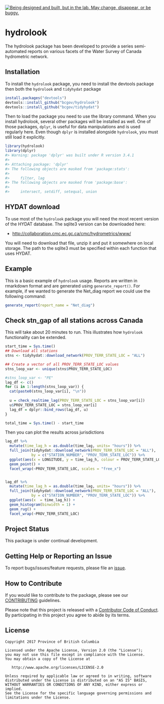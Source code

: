 <a rel="Exploration" href="https://github.com/BCDevExchange/docs/blob/master/discussion/projectstates.md"><img alt="Being designed and built, but in the lab. May change, disappear, or be buggy." style="border-width:0" src="https://assets.bcdevexchange.org/images/badges/exploration.svg" title="Being designed and built, but in the lab. May change, disappear, or be buggy." /></a>

<!-- README.md is generated from README.Rmd. Please edit that file -->
hydrolook
=========

The hydrolook package has been developed to provide a series semi-automated reports on various facets of the Water Survey of Canada hydrometric network.

Installation
------------

To install the `hydrolook` package, you need to install the devtools package then both the `hydrolook` and `tidyhydat` package

``` r
install.packages("devtools")
devtools::install_github("bcgov/hydrolook")
devtools::install_github("bcgov/tidyhydat")
```

Then to load the package you need to use the library command. When you install hydrolook, several other packages will be installed as well. One of those packages, `dplyr`, is useful for data manipulations and is used regularly here. Even though `dplyr` is installed alongside `hydrolook`, you must still load it explicitly.

``` r
library(hydrolook)
library(dplyr)
#> Warning: package 'dplyr' was built under R version 3.4.1
#> 
#> Attaching package: 'dplyr'
#> The following objects are masked from 'package:stats':
#> 
#>     filter, lag
#> The following objects are masked from 'package:base':
#> 
#>     intersect, setdiff, setequal, union
```

HYDAT download
--------------

To use most of the `hydrolook` package you will need the most recent version of the HYDAT database. The sqlite3 version can be downloaded here:

-   <http://collaboration.cmc.ec.gc.ca/cmc/hydrometrics/www/>

You will need to download that file, unzip it and put it somewhere on local storage. The path to the sqlite3 must be specified within each function that uses HYDAT.

Example
-------

This is a basic example of `hydrolook` usage. Reports are written in rmarkdown format and are generated using `generate_report()`. For example, if we wanted to generate the Net\_diag report we could use the following command:

``` r
generate_report(report_name = "Net_diag")
```

Check stn\_gap of all stations across Canada
--------------------------------------------

This will take about 20 minutes to run. This illustrates how `hydrolook` functionality can be extended.

``` r
start_time = Sys.time()
## Download all stations
stns <- tidyhydat::download_network(PROV_TERR_STATE_LOC = "ALL")

## Create a vector of all PROV_TERR_STATE_LOC values
stns_loop_var <- unique(stns$PROV_TERR_STATE_LOC)

#stns_loop_var <- "PE"
lag_df <- c()
for (i in 1:length(stns_loop_var)) {
  cat(paste0(stns_loop_var[i], "\n"))
  
  u = check_realtime_lag(PROV_TERR_STATE_LOC = stns_loop_var[i])
  u$PROV_TERR_STATE_LOC = stns_loop_var[i]
  lag_df = dplyr::bind_rows(lag_df, u)
}

total_time = Sys.time() - start_time
```

Then you can plot the results across jurisdictions

``` r
lag_df %>%
  mutate(time_lag_h = as.double(time_lag, units= "hours")) %>%
  full_join(tidyhydat::download_network(PROV_TERR_STATE_LOC = "ALL"), 
            by = c("STATION_NUMBER", "PROV_TERR_STATE_LOC")) %>%
  ggplot(aes(x = LONGITUDE, y = time_lag_h, colour = PROV_TERR_STATE_LOC)) +
  geom_point() +
  facet_wrap(~PROV_TERR_STATE_LOC, scales = "free_x")


lag_df %>%
  mutate(time_lag_h = as.double(time_lag, units= "hours")) %>%
  full_join(tidyhydat::download_network(PROV_TERR_STATE_LOC = "ALL"), 
            by = c("STATION_NUMBER", "PROV_TERR_STATE_LOC")) %>%
  ggplot(aes(x  = time_lag_h)) +
  geom_histogram(binwidth = 1) +
  geom_rug() +
  facet_wrap(~PROV_TERR_STATE_LOC)
```

Project Status
--------------

This package is under continual development.

Getting Help or Reporting an Issue
----------------------------------

To report bugs/issues/feature requests, please file an [issue](https://github.com/bcgov/hydrolook/issues/).

How to Contribute
-----------------

If you would like to contribute to the package, please see our [CONTRIBUTING](CONTRIBUTING.md) guidelines.

Please note that this project is released with a [Contributor Code of Conduct](CODE_OF_CONDUCT.md). By participating in this project you agree to abide by its terms.

License
-------

    Copyright 2017 Province of British Columbia

    Licensed under the Apache License, Version 2.0 (the "License");
    you may not use this file except in compliance with the License.
    You may obtain a copy of the License at 

       http://www.apache.org/licenses/LICENSE-2.0

    Unless required by applicable law or agreed to in writing, software
    distributed under the License is distributed on an "AS IS" BASIS,
    WITHOUT WARRANTIES OR CONDITIONS OF ANY KIND, either express or implied.
    See the License for the specific language governing permissions and
    limitations under the License.

